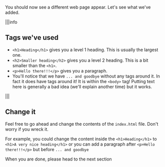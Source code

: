 You should now see a different web page appear. Let's see what we've added.

|||info
## Tags we've used
- `<h1>Heading</h1>` gives you a level 1 heading. This is usually the largest one.
- `<h2>Smaller heading</h2>` gives you a level 2 heading. This is a bit smaller than the `<h1>`.
- `<p>Hello there!!!</p>` gives you a paragraph. 
- You'll notice that we have `... and goodbye` without any tags around it. In fact it does have tags around it! It is within the `<body>` tag! Putting text here is generally a bad idea (we'll explain another time) but it works.

|||

## Change it
Feel free to go ahead and change the contents of the `index.html` file. Don't worry if you wreck it. 

For example, you could change the content inside the `<h1>Heading</h1>` to `<h1>A very nice heading</h1>` or you can add a paragraph after `<p>Hello there!!!</p>` but before `... and goodbye`

When you are done, please head to the next section